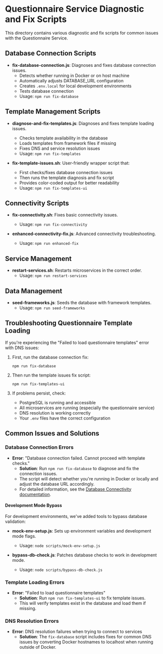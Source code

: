 # Questionnaire Service Diagnostic and Fix Scripts

This directory contains various diagnostic and fix scripts for common issues with the Questionnaire Service.

## Database Connection Scripts

- **fix-database-connection.js**: Diagnoses and fixes database connection issues.
  - Detects whether running in Docker or on host machine
  - Automatically adjusts DATABASE_URL configuration
  - Creates `.env.local` for local development environments
  - Tests database connection
  - Usage: `npm run fix-database`

## Template Management Scripts

- **diagnose-and-fix-templates.js**: Diagnoses and fixes template loading issues.
  - Checks template availability in the database
  - Loads templates from framework files if missing
  - Fixes DNS and service resolution issues
  - Usage: `npm run fix-templates`

- **fix-template-issues.sh**: User-friendly wrapper script that:
  - First checks/fixes database connection issues
  - Then runs the template diagnosis and fix script
  - Provides color-coded output for better readability
  - Usage: `npm run fix-templates-ui`

## Connectivity Scripts

- **fix-connectivity.sh**: Fixes basic connectivity issues.
  - Usage: `npm run fix-connectivity`

- **enhanced-connectivity-fix.js**: Advanced connectivity troubleshooting.
  - Usage: `npm run enhanced-fix`

## Service Management

- **restart-services.sh**: Restarts microservices in the correct order.
  - Usage: `npm run restart-services`

## Data Management

- **seed-frameworks.js**: Seeds the database with framework templates.
  - Usage: `npm run seed-frameworks`

## Troubleshooting Questionnaire Template Loading

If you're experiencing the "Failed to load questionnaire templates" error with DNS issues:

1. First, run the database connection fix:
   ```
   npm run fix-database
   ```

2. Then run the template issues fix script:
   ```
   npm run fix-templates-ui
   ```

3. If problems persist, check:
   - PostgreSQL is running and accessible
   - All microservices are running (especially the questionnaire service)
   - DNS resolution is working correctly
   - Your `.env` files have the correct configuration

## Common Issues and Solutions

### Database Connection Errors

- **Error**: "Database connection failed. Cannot proceed with template checks."
  - **Solution**: Run `npm run fix-database` to diagnose and fix the connection issues.
  - The script will detect whether you're running in Docker or locally and adjust the database URL accordingly.
  - For detailed information, see the [Database Connectivity documentation](../docs/DATABASE-CONNECTIVITY.md).

#### Development Mode Bypass

For development environments, we've added tools to bypass database validation:

- **mock-env-setup.js**: Sets up environment variables and development mode flags.
  - Usage: `node scripts/mock-env-setup.js`

- **bypass-db-check.js**: Patches database checks to work in development mode.
  - Usage: `node scripts/bypass-db-check.js`

### Template Loading Errors

- **Error**: "Failed to load questionnaire templates"
  - **Solution**: Run `npm run fix-templates-ui` to fix template issues.
  - This will verify templates exist in the database and load them if missing.

### DNS Resolution Errors

- **Error**: DNS resolution failures when trying to connect to services
  - **Solution**: The `fix-database` script includes fixes for common DNS issues by converting Docker hostnames to localhost when running outside of Docker.
